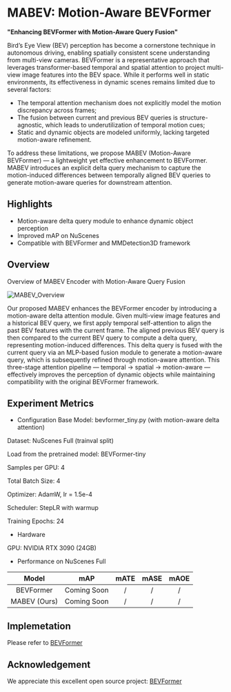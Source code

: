 # MABEV: Motion-Aware BEVFormer
**"Enhancing BEVFormer with Motion-Aware Query Fusion"**

Bird’s Eye View (BEV) perception has become a cornerstone technique in autonomous driving, enabling spatially consistent scene understanding from multi-view cameras. BEVFormer is a representative approach that leverages transformer-based temporal and spatial attention to project multi-view image features into the BEV space. While it performs well in static environments, its effectiveness in dynamic scenes remains limited due to several factors:

- The temporal attention mechanism does not explicitly model the motion discrepancy across frames;
- The fusion between current and previous BEV queries is structure-agnostic, which leads to underutilization of temporal motion cues;
- Static and dynamic objects are modeled uniformly, lacking targeted motion-aware refinement.

To address these limitations, we propose MABEV (Motion-Aware BEVFormer) — a lightweight yet effective enhancement to BEVFormer. MABEV introduces an explicit delta query mechanism to capture the motion-induced differences between temporally aligned BEV queries to generate motion-aware queries for downstream attention.

## Highlights
-  Motion-aware delta query module to enhance dynamic object perception
-  Improved mAP on NuScenes
-  Compatible with BEVFormer and MMDetection3D framework

##  Overview
 Overview of MABEV Encoder with Motion-Aware Query Fusion

![MABEV_Overview](https://github.com/user-attachments/assets/13130768-ffba-408d-8f52-7ebf107f9281)

Our proposed MABEV enhances the BEVFormer encoder by introducing a motion-aware delta attention module. Given multi-view image features and a historical BEV query, we first apply temporal self-attention to align the past BEV features with the current frame. The aligned previous BEV query is then compared to the current BEV query to compute a delta query, representing motion-induced differences. This delta query is fused with the current query via an MLP-based fusion module to generate a motion-aware query, which is subsequently refined through motion-aware attention. This three-stage attention pipeline — temporal → spatial → motion-aware — effectively improves the perception of dynamic objects while maintaining compatibility with the original BEVFormer framework.

##  Experiment Metrics

-  Configuration
  Base Model: bevformer_tiny.py (with motion-aware delta attention)

  Dataset: NuScenes Full (trainval split)

  Load from the pretrained model: BEVFormer-tiny
  
  Samples per GPU: 4

  Total Batch Size: 4 

  Optimizer: AdamW, lr = 1.5e-4

  Scheduler: StepLR with warmup

  Training Epochs: 24

-  Hardware

  GPU: NVIDIA RTX 3090 (24GB)

-  Performance on NuScenes Full
  
| Model | mAP	| mATE	| mASE	| mAOE |
| :---: | :---: | :---: | :---: | :---: |
| BEVFormer|Coming Soon|/|/|/|
| MABEV (Ours)|Coming Soon|/|/|/|

<!-- Our MABEV model shows consistent improvements across all metrics, especially in mAP (+%) and NDS (+%), demonstrating enhanced capability for dynamic object modeling.-->

## Implemetation
Please refer to [BEVFormer](https://github.com/fundamentalvision/BEVFormer)

## Acknowledgement
We appreciate this excellent open source project:
[BEVFormer](https://github.com/fundamentalvision/BEVFormer)



